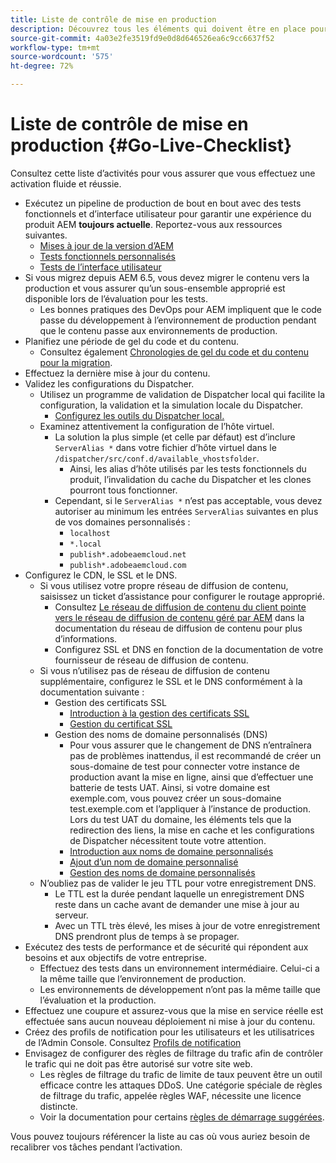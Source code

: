 ```yaml
---
title: Liste de contrôle de mise en production
description: Découvrez tous les éléments qui doivent être en place pour que l’activation soit réussie avec AEM as a Cloud Service
source-git-commit: 4a03e2fe3519fd9e0d8d646526ea6c9cc6637f52
workflow-type: tm+mt
source-wordcount: '575'
ht-degree: 72%

---
```



# Liste de contrôle de mise en production {#Go-Live-Checklist}

Consultez cette liste d’activités pour vous assurer que vous effectuez une activation fluide et réussie.

* Exécutez un pipeline de production de bout en bout avec des tests fonctionnels et d’interface utilisateur pour garantir une expérience du produit AEM **toujours actuelle**. Reportez-vous aux ressources suivantes.
   * [Mises à jour de la version d’AEM](/help/implementing/deploying/aem-version-updates.md)
   * [Tests fonctionnels personnalisés](/help/implementing/cloud-manager/functional-testing.md#custom-functional-testing)
   * [Tests de l’interface utilisateur](/help/implementing/cloud-manager/ui-testing.md)
* Si vous migrez depuis AEM 6.5, vous devez migrer le contenu vers la production et vous assurer qu’un sous-ensemble approprié est disponible lors de l’évaluation pour les tests.
   * Les bonnes pratiques des DevOps pour AEM impliquent que le code passe du développement à l’environnement de production pendant que le contenu passe aux environnements de production.
* Planifiez une période de gel du code et du contenu.
   * Consultez également [Chronologies de gel du code et du contenu pour la migration](#code-content-freeze).
* Effectuez la dernière mise à jour du contenu.
* Validez les configurations du Dispatcher.
   * Utilisez un programme de validation de Dispatcher local qui facilite la configuration, la validation et la simulation locale du Dispatcher.
      * [Configurez les outils du Dispatcher local.](https://experienceleague.adobe.com/docs/experience-manager-learn/cloud-service/local-development-environment-set-up/dispatcher-tools.html#prerequisites)
   * Examinez attentivement la configuration de l’hôte virtuel.
      * La solution la plus simple (et celle par défaut) est d’inclure `ServerAlias *` dans votre fichier d’hôte virtuel dans le `/dispatcher/src/conf.d/available_vhostsfolder`.
         * Ainsi, les alias d’hôte utilisés par les tests fonctionnels du produit, l’invalidation du cache du Dispatcher et les clones pourront tous fonctionner.
      * Cependant, si le `ServerAlias *` n’est pas acceptable, vous devez autoriser au minimum les entrées `ServerAlias` suivantes en plus de vos domaines personnalisés :
         * `localhost`
         * `*.local`
         * `publish*.adobeaemcloud.net`
         * `publish*.adobeaemcloud.com`
* Configurez le CDN, le SSL et le DNS.
   * Si vous utilisez votre propre réseau de diffusion de contenu, saisissez un ticket d’assistance pour configurer le routage approprié.
      * Consultez [Le réseau de diffusion de contenu du client pointe vers le réseau de diffusion de contenu géré par AEM](/help/implementing/dispatcher/cdn.md#point-to-point-cdn) dans la documentation du réseau de diffusion de contenu pour plus d’informations.
      * Configurez SSL et DNS en fonction de la documentation de votre fournisseur de réseau de diffusion de contenu.
   * Si vous n’utilisez pas de réseau de diffusion de contenu supplémentaire, configurez le SSL et le DNS conformément à la documentation suivante :
      * Gestion des certificats SSL
         * [Introduction à la gestion des certificats SSL](/help/implementing/cloud-manager/managing-ssl-certifications/introduction.md)
         * [Gestion du certificat SSL](/help/implementing/cloud-manager/managing-ssl-certifications/managing-certificates.md)
      * Gestion des noms de domaine personnalisés (DNS)
         * Pour vous assurer que le changement de DNS n’entraînera pas de problèmes inattendus, il est recommandé de créer un sous-domaine de test pour connecter votre instance de production avant la mise en ligne, ainsi que d’effectuer une batterie de tests UAT. Ainsi, si votre domaine est exemple.com, vous pouvez créer un sous-domaine test.exemple.com et l’appliquer à l’instance de production. Lors du test UAT du domaine, les éléments tels que la redirection des liens, la mise en cache et les configurations de Dispatcher nécessitent toute votre attention.
         * [Introduction aux noms de domaine personnalisés](/help/implementing/cloud-manager/custom-domain-names/introduction.md)
         * [Ajout d’un nom de domaine personnalisé](/help/implementing/cloud-manager/custom-domain-names/add-custom-domain-name.md)
         * [Gestion des noms de domaine personnalisés](/help/implementing/cloud-manager/custom-domain-names/managing-custom-domain-names.md)
   * N’oubliez pas de valider le jeu TTL pour votre enregistrement DNS.
      * Le TTL est la durée pendant laquelle un enregistrement DNS reste dans un cache avant de demander une mise à jour au serveur.
      * Avec un TTL très élevé, les mises à jour de votre enregistrement DNS prendront plus de temps à se propager.
* Exécutez des tests de performance et de sécurité qui répondent aux besoins et aux objectifs de votre entreprise.
   * Effectuez des tests dans un environnement intermédiaire.  Celui-ci a la même taille que l’environnement de production.
   * Les environnements de développement n’ont pas la même taille que l’évaluation et la production.
* Effectuez une coupure et assurez-vous que la mise en service réelle est effectuée sans aucun nouveau déploiement ni mise à jour du contenu.
* Créez des profils de notification pour les utilisateurs et les utilisatrices de l’Admin Console. Consultez [Profils de notification](/help/journey-onboarding/notification-profiles.md)
* Envisagez de configurer des règles de filtrage du trafic afin de contrôler le trafic qui ne doit pas être autorisé sur votre site web.
   * Les règles de filtrage du trafic de limite de taux peuvent être un outil efficace contre les attaques DDoS. Une catégorie spéciale de règles de filtrage du trafic, appelée règles WAF, nécessite une licence distincte.
   * Voir la documentation pour certains [règles de démarrage suggérées](/help/security/traffic-filter-rules-including-waf.md#recommended-starter-rules).

Vous pouvez toujours référencer la liste au cas où vous auriez besoin de recalibrer vos tâches pendant l’activation.